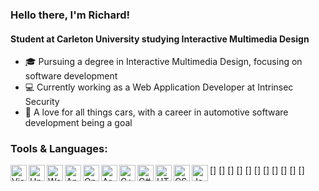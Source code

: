### Hello there, I'm Richard!
#### Student at Carleton University studying Interactive Multimedia Design

- :mortar_board: Pursuing a degree in Interactive Multimedia Design, focusing on software development
- :computer: Currently working as a Web Application Developer at Intrinsec Security
- :wrench: A love for all things cars, with a career in automotive software development being a goal

### Tools & Languages:
[<img align="left" alt="Visual Studio Code" width="26px" src="https://github.com/TheOtowngman/TheOtowngman/blob/master/images/vsc.png"/>]
[<img align="left" alt="Unity" width="26px" src="https://github.com/TheOtowngman/TheOtowngman/blob/master/images/unity.png"/>]
[<img align="left" alt="Wordpress" width="26px" src="https://github.com/TheOtowngman/TheOtowngman/blob/master/images/wordpress.png"/>]
[<img align="left" alt="Android" width="26px" src="https://github.com/TheOtowngman/TheOtowngman/blob/master/images/android.png"/>]
[<img align="left" alt="OpenFrameworks" width="26px" src="https://github.com/TheOtowngman/TheOtowngman/blob/master/images/openframeworks.png"/>]
[<img align="left" alt="Arduino" width="26px" src="https://github.com/TheOtowngman/TheOtowngman/blob/master/images/arduino.png"/>]
[<img align="left" alt="C++" width="26px" src="https://github.com/TheOtowngman/TheOtowngman/blob/master/images/cpp.png"/>]
[<img align="left" alt="C#" width="26px" src="https://github.com/TheOtowngman/TheOtowngman/blob/master/images/csharp.png"/>]
[<img align="left" alt="HTML5" width="26px" src="https://github.com/TheOtowngman/TheOtowngman/blob/master/images/html.png"/>]
[<img align="left" alt="CSS3" width="26px" src="https://github.com/TheOtowngman/TheOtowngman/blob/master/images/css.png"/>]
[<img align="left" alt="JavaScript" width="26px" src="https://github.com/TheOtowngman/TheOtowngman/blob/master/images/js.png"/>]
